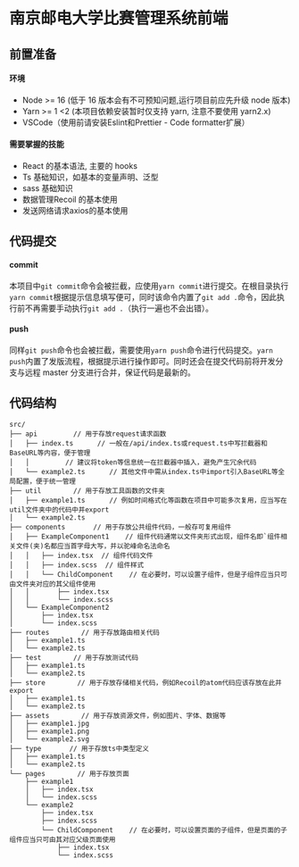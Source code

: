 # 南京邮电大学比赛管理系统前端

## 前置准备

#### 环境

- Node >= 16 (低于 16 版本会有不可预知问题,运行项目前应先升级 node 版本)
- Yarn >= 1 <2 (本项目依赖安装暂时仅支持 yarn, 注意不要使用 yarn2.x)
- VSCode（使用前请安装Eslint和Prettier - Code formatter扩展）

#### 需要掌握的技能

- React 的基本语法, 主要的 hooks
- Ts 基础知识，如基本的变量声明、泛型
- sass 基础知识
- 数据管理Recoil 的基本使用
- 发送网络请求axios的基本使用

## 代码提交

#### commit

本项目中`git commit`命令会被拦截，应使用`yarn commit`进行提交。在根目录执行`yarn commit`根据提示信息填写便可，同时该命令内置了`git add .`命令，因此执行前不再需要手动执行`git add .`（执行一遍也不会出错）。

#### push

同样`git push`命令也会被拦截，需要使用`yarn push`命令进行代码提交。`yarn push`内置了发版流程，根据提示进行操作即可。同时还会在提交代码前将开发分支与远程 master 分支进行合并，保证代码是最新的。

## 代码结构

```
src/
├── api         // 用于存放request请求函数
│   ├── index.ts      // 一般在/api/index.ts或request.ts中写拦截器和BaseURL等内容，便于管理
│   │         // 建议将token等信息统一在拦截器中插入，避免产生冗余代码
│   └── example2.ts      // 其他文件中需从index.ts中import引入BaseURL等全局配置，便于统一管理
├── util        // 用于存放工具函数的文件夹
│   ├── example1.ts      // 例如时间格式化等函数在项目中可能多次复用，应当写在util文件夹中的代码中并export
│   └── example2.ts
├── components       // 用于存放公共组件代码，一般存可复用组件
│   ├── ExampleComponent1    // 组件代码通常以文件夹形式出现，组件名即`组件相关文件(夹)名都应当首字母大写，并以驼峰命名法命名
│   │   ├── index.tsx  // 组件代码文件
│   │   ├── index.scss  // 组件样式
│   │   └── ChildComponent    // 在必要时，可以设置子组件，但是子组件应当只可由文件夹对应的其父组件使用
│   │       ├── index.tsx
│   │       └── index.scss
│   └── ExampleComponent2
│       ├── index.tsx
│       └── index.scss
├── routes        // 用于存放路由相关代码
│   ├── example1.ts
│   └── example2.ts
├── test        // 用于存放测试代码
│   ├── example1.ts
│   └── example2.ts
├── store        // 用于存放存储相关代码，例如Recoil的atom代码应该存放在此并export
│   ├── example1.ts
│   └── example2.ts
├── assets        // 用于存放资源文件，例如图片、字体、数据等
│   ├── example1.jpg
│   ├── example1.png
│   └── example2.svg
├── type       // 用于存放ts中类型定义
│   ├── example1.ts
│   └── example2.ts
└── pages        // 用于存放页面
    ├── example1
    │   ├── index.tsx
    │   └── index.scss
    └── example2
        ├── index.tsx
        ├── index.scss
        └── ChildComponent    // 在必要时，可以设置页面的子组件，但是页面的子组件应当只可由其对应父级页面使用
            ├── index.tsx
            └── index.scss
```





